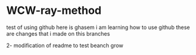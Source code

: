 # WCW-ray-method
test of using github 
here is ghasem i am learning how to use github 
these are changes that i made on this branches

2- modification of readme to test beanch grow
